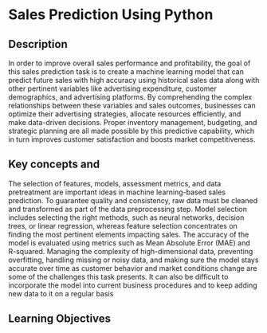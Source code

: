 # Sales Prediction Using Python
## Description
In order to improve overall sales performance and profitability, the goal of this sales prediction task is to create a machine learning model that can predict future sales with high accuracy using historical sales data along with other pertinent variables like advertising expenditure, customer demographics, and advertising platforms. By comprehending the complex relationships between these variables and sales outcomes, businesses can optimize their advertising strategies, allocate resources efficiently, and make data-driven decisions. Proper inventory management, budgeting, and strategic planning are all made possible by this predictive capability, which in turn improves customer satisfaction and boosts market competitiveness.
## Key concepts and 
The selection of features, models, assessment metrics, and data pretreatment are important ideas in machine learning-based sales prediction. To guarantee quality and consistency, raw data must be cleaned and transformed as part of the data preprocessing step. Model selection includes selecting the right methods, such as neural networks, decision trees, or linear regression, whereas feature selection concentrates on finding the most pertinent elements impacting sales. The accuracy of the model is evaluated using metrics such as Mean Absolute Error (MAE) and R-squared. Managing the complexity of high-dimensional data, preventing overfitting, handling missing or noisy data, and making sure the model stays accurate over time as customer behavior and market conditions change are some of the challenges this task presents. It can also be difficult to incorporate the model into current business procedures and to keep adding new data to it on a regular basis
## Learning Objectives

